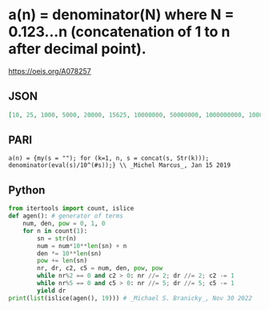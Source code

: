 # a\(n\) \= denominator\(N\) where N \= 0\.123\.\.\.n \(concatenation of 1 to n after decimal point\)\.
https://oeis.org/A078257
## JSON
```JSON
[10, 25, 1000, 5000, 20000, 15625, 10000000, 50000000, 1000000000, 10000000000, 10000000000000, 125000000000000, 100000000000000000, 5000000000000000000, 200000000000000000000, 25000000000000000000000, 10000000000000000000000000, 500000000000000000000000000, 100000000000000000000000000000]
```
## PARI
```PARI
a(n) = {my(s = ""); for (k=1, n, s = concat(s, Str(k))); denominator(eval(s)/10^(#s));} \\ _Michel Marcus_, Jan 15 2019
```
## Python
```Python
from itertools import count, islice
def agen(): # generator of terms
    num, den, pow = 0, 1, 0
    for n in count(1):
        sn = str(n)
        num = num*10**len(sn) + n
        den *= 10**len(sn)
        pow += len(sn)
        nr, dr, c2, c5 = num, den, pow, pow
        while nr%2 == 0 and c2 > 0: nr //= 2; dr //= 2; c2 -= 1
        while nr%5 == 0 and c5 > 0: nr //= 5; dr //= 5; c5 -= 1
        yield dr
print(list(islice(agen(), 19))) # _Michael S. Branicky_, Nov 30 2022
```
